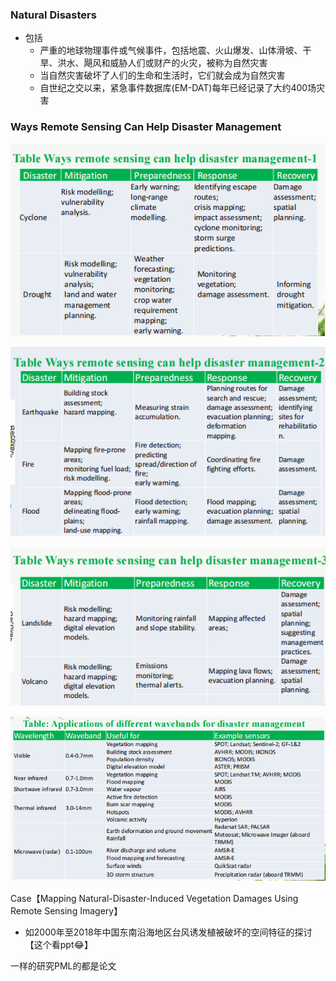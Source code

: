 ### Natural Disasters

* 包括
  * 严重的地球物理事件或气候事件，包括地震、火山爆发、山体滑坡、干旱、洪水、飓风和威胁人们或财产的火灾，被称为自然灾害
  * 当自然灾害破坏了人们的生命和生活时，它们就会成为自然灾害
  * 自世纪之交以来，紧急事件数据库(EM-DAT)每年已经记录了大约400场灾害



### Ways Remote Sensing Can Help Disaster Management

![image-20210616133625765](https://raw.githubusercontent.com/shuixianhua-ai/demo/main/image/image-20210616133625765.png)

![image-20210616133632707](https://raw.githubusercontent.com/shuixianhua-ai/demo/main/image/image-20210616133632707.png)

![image-20210616133714335](https://raw.githubusercontent.com/shuixianhua-ai/demo/main/image/image-20210616133714335.png)



![image-20210616133906899](https://raw.githubusercontent.com/shuixianhua-ai/demo/main/image/image-20210616133906899.png)



Case【Mapping Natural-Disaster-Induced Vegetation Damages Using Remote Sensing Imagery】

* 如2000年至2018年中国东南沿海地区台风诱发植被破坏的空间特征的探讨【这个看ppt😂】









一样的研究PML的都是论文
